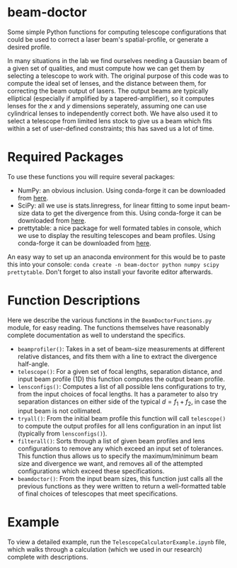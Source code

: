 # beam-doctor
Some simple Python functions for computing telescope configurations that could be used to correct a laser beam's spatial-profile, or generate a desired profile.

In many situations in the lab we find ourselves needing a Gaussian beam of a given set of qualities, and must compute how we can get them by selecting a telescope to work with. The original purpose of this code was to compute the ideal set of lenses, and the distance between them, for correcting the beam output of lasers. The output beams are typically elliptical (especially if amplified by a tapered-amplifier), so it computes lenses for the $x$ and $y$ dimensions seperately, assuming one can use cylindrical lenses to independently correct both. We have also used it to select a telescope from limited lens stock to give us a beam which fits within a set of user-defined constraints; this has saved us a lot of time.

# Required Packages
To use these functions you will require several packages:

* NumPy: an obvious inclusion. Using conda-forge it can be downloaded from [here](https://anaconda.org/conda-forge/numpy).
* SciPy: all we use is stats.linregress, for linear fitting to some input beam-size data to get the divergence from this. Using conda-forge it can be downloaded from [here](https://anaconda.org/conda-forge/scipy).
* prettytable: a nice package for well formated tables in console, which we use to display the resulting telescopes and beam profiles. Using conda-forge it can be downloaded from [here](https://anaconda.org/conda-forge/prettytable).

An easy way to set up an anaconda environment for this would be to paste this into your console: `conda create -n beam-doctor python numpy scipy prettytable`. Don't forget to also install your favorite editor afterwards.

# Function Descriptions
Here we describe the various functions in the `BeamDoctorFunctions.py` module, for easy reading. The functions themselves have reasonably complete documentation as well to understand the specifics.

* `beamprofiler()`: Takes in a set of beam-size measurements at different relative distances, and fits them with a line to extract the divergence half-angle.
* `telescope()`: For a given set of focal lengths, separation distance, and input beam profile ($1$D) this function computes the output beam profile.
* `lensconfigs()`: Computes a list of all possible lens configurations to try, from the input choices of focal lengths. It has a parameter to also try separation distances on either side of the typical $d = f_1 + f_2$, in case the input beam is not collimated.
* `tryall()`: From the initial beam profile this function will call `telescope()` to compute the output profiles for all lens configuration in an input list (typically from `lensconfigs()`).
* `filterall()`: Sorts through a list of given beam profiles and lens configurations to remove any which exceed an input set of tolerances. This function thus allows us to specify the maximum/minimum beam size and divergence we want, and removes all of the attempted configurations which exceed these specifications.
* `beamdoctor()`: From the input beam sizes, this function just calls all the previous functions as they were written to return a well-formatted table of final choices of telescopes that meet specifications.

# Example
To view a detailed example, run the `TelescopeCalculatorExample.ipynb` file, which walks through a calculation (which we used in our research) complete with descriptions.

